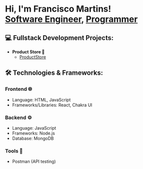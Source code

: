 <h1>Hi, I'm Francisco Martins! <br/>
  <a href="https://www.linkedin.com/in/franciscosmartins/">Software Engineer</a>, 
  <a href="https://github.com/FranciscoSMartins">Programmer</a>
</h1>

<h2>💻 Fullstack Development Projects:</h2>

- <b> Product Store 🛒 </b>  
  - <a href="https://github.com/FranciscoSMartins/ProductStore">ProductStore</a>

<h2>🛠️ Technologies & Frameworks:</h2>

<h3>Frontend 🌐</h3>
<ul>
  <li>Language: HTML, JavaScript</li>
  <li>Frameworks/Libraries: React, Chakra UI</li>
</ul>

<h3>Backend ⚙️</h3>
<ul>
  <li>Language: JavaScript</li>
  <li>Frameworks: Node.js</li>
  <li>Database: MongoDB</li>
</ul>

<h3>Tools 🧰</h3>
<ul>
  <li>Postman (API testing)</li>
</ul>



